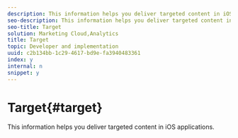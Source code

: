 ```yaml
---
description: This information helps you deliver targeted content in iOS applications.
seo-description: This information helps you deliver targeted content in iOS applications.
seo-title: Target
solution: Marketing Cloud,Analytics
title: Target
topic: Developer and implementation
uuid: c2b134bb-1c29-4617-bd9e-fa3940483361
index: y
internal: n
snippet: y
---
```


# Target{#target}

This information helps you deliver targeted content in iOS applications.

